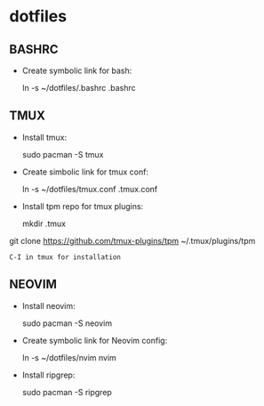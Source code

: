 # dotfiles
## BASHRC
- Create symbolic link for bash:

    ln -s ~/dotfiles/.bashrc .bashrc

## TMUX
- Install tmux:

    sudo pacman -S tmux

- Create simbolic link for tmux conf:

    ln -s ~/dotfiles/tmux.conf .tmux.conf

- Install tpm repo for tmux plugins:

    mkdir .tmux

git clone https://github.com/tmux-plugins/tpm ~/.tmux/plugins/tpm

    C-I in tmux for installation

## NEOVIM
- Install neovim:

     sudo pacman -S neovim

- Create symbolic link for Neovim config:

     ln -s ~/dotfiles/nvim nvim

- Install ripgrep:

     sudo pacman -S ripgrep
